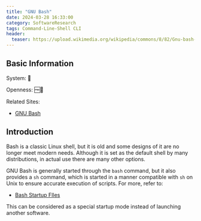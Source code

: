 ```yaml
---
title: "GNU Bash"
date: 2024-03-28 16:33:00
category: SoftwareResearch
tags: Command-Line-Shell CLI
header:
  teaser: https://upload.wikimedia.org/wikipedia/commons/8/82/Gnu-bash-logo.svg
---
```


## Basic Information

System: 🐧

Openness: 🆓📖

Related Sites:

* [GNU Bash](https://www.gnu.org/software/bash/)

## Introduction

Bash is a classic Linux shell, but it is old and some designs of it are no longer meet modern needs. Although it is set as the default shell by many distributions, in actual use there are many other options.

GNU Bash is generally started through the `bash` command, but it also provides a `sh` command, which is started in a manner compatible with `sh` on Unix to ensure accurate execution of scripts. For more, refer to:

* [Bash Startup FIles](https://www.gnu.org/software/bash/manual/html_node/Bash-Startup-Files.html)

This can be considered as a special startup mode instead of launching another software.
